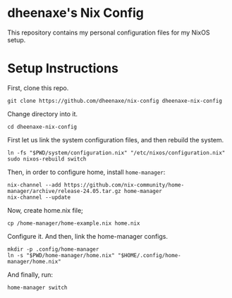 # dheenaxe's Nix Config

This repository contains my personal configuration files for my NixOS setup.

# Setup Instructions

First, clone this repo.

```
git clone https://github.com/dheenaxe/nix-config dheenaxe-nix-config
```

Change directory into it.

```
cd dheenaxe-nix-config
```

First let us link the system configuration files, and then rebuild the system.

```
ln -fs "$PWD/system/configuration.nix" "/etc/nixos/configuration.nix"
sudo nixos-rebuild switch
```

Then, in order to configure home, install `home-manager`:

```
nix-channel --add https://github.com/nix-community/home-manager/archive/release-24.05.tar.gz home-manager
nix-channel --update
```

Now, create home.nix file;

```
cp /home-manager/home-example.nix home.nix
```

Configure it. And then, link the home-manager configs.

```
mkdir -p .config/home-manager
ln -s "$PWD/home-manager/home.nix" "$HOME/.config/home-manager/home.nix"
```

And finally, run:

```
home-manager switch
```
